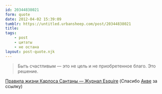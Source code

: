 ```yaml
---
id: 20344838021
form: quote
date: 2012-04-02 15:39:09
tumblr: https://untitled.urbansheep.com/post/20344838021
title: 
tags:
    - post
    - цитаты
    - не остана
layout: post-quote.njk
---
```


<blockquote>
Быть счастливым — это не цель и не приобретенное благо. Это решение.
</blockquote>

<a href="http://esquire.ru/wil/carlos-santana">Правила жизни Карлоса Сантаны — Журнал Esquire</a> (Спасибо <a href="http://aqva.tumblr.com/post/19338368459" class="tumblr_blog">Акве</a> за ссылку)
